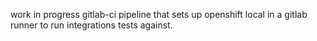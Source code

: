 work in progress gitlab-ci pipeline that sets up openshift local in a gitlab runner to run integrations tests against.
